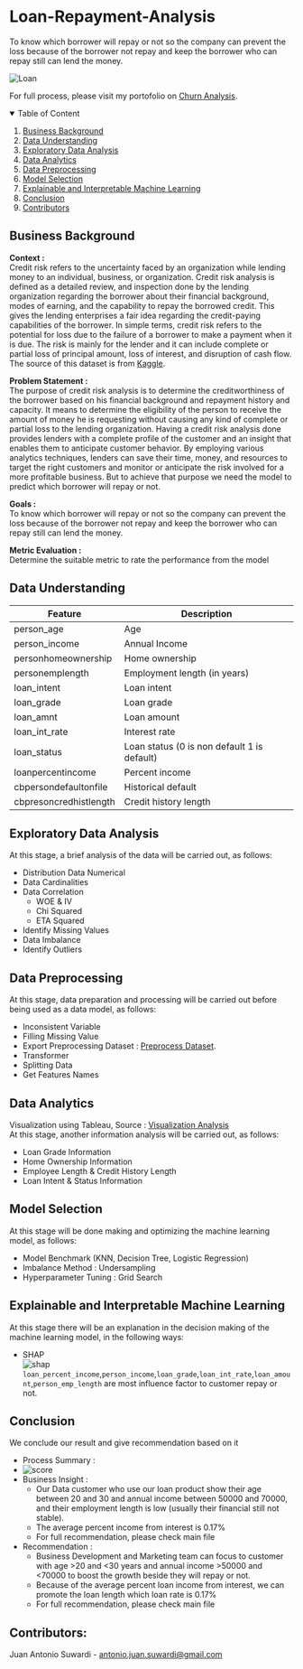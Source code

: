 # Loan-Repayment-Analysis
To know which borrower will repay or not so the company can prevent the loss because of the borrower not repay and keep the borrower who can repay still can lend the money.

![Loan](Loan.jpg)

For full process, please visit my portofolio on <a href="link nya">Churn Analysis</a>.  

<!-- TABLE OF CONTENTS -->
<details open="open">
  <summary>Table of Content</summary>
  <ol>
    <li>
      <a href="#business-background">Business Background</a>
    </li>
    <li>
      <a href="#data-understanding">Data Understanding</a>
    </li>
    <li>
      <a href="#exploratory-data-analysis">Exploratory Data Analysis</a>
    </li>
    <li><a href="#data-analytics">Data Analytics</a></li>
    <li><a href="#data-preprocessing">Data Preprocessing</a></li>
    <li><a href="#model-selection">Model Selection</a></li>
    <li><a href="#explainable-and-interpretable-machine-learning">Explainable and Interpretable Machine Learning</a></li>
    <li><a href="#conclusion">Conclusion</a></li>
    <li><a href="#contributors">Contributors</a></li>
  </ol>
</details>

## Business Background
**Context :**  
Credit risk refers to the uncertainty faced by an organization while lending money to an individual, business, or organization. Credit risk analysis is defined as a detailed review, and inspection done by the lending organization regarding the borrower about their financial background, modes of earning, and the capability to repay the borrowed credit. This gives the lending enterprises a fair idea regarding the credit-paying capabilities of the borrower. In simple terms, credit risk refers to the potential for loss due to the failure of a borrower to make a payment when it is due. The risk is mainly for the lender and it can include complete or partial loss of principal amount, loss of interest, and disruption of cash flow. The source of this dataset is from <a href="https://www.kaggle.com/laotse/credit-risk-dataset">Kaggle</a>.  

**Problem Statement :**  
The purpose of credit risk analysis is to determine the creditworthiness of the borrower based on his financial background and repayment history and capacity. It means to determine the eligibility of the person to receive the amount of money he is requesting without causing any kind of complete or partial loss to the lending organization. Having a credit risk analysis done provides lenders with a complete profile of the customer and an insight that enables them to anticipate customer behavior. By employing various analytics techniques, lenders can save their time, money, and resources to target the right customers and monitor or anticipate the risk involved for a more profitable business. But to achieve that purpose we need the model to predict which borrower will repay or not.

**Goals :**  
To know which borrower will repay or not so the company can prevent the loss because of the borrower not repay and keep the borrower who can repay still can lend the money.

**Metric Evaluation :**    
Determine the suitable metric to rate the performance from the model

## Data Understanding

| Feature      	| Description                                                                                                                                                                                                               	|
|--------------	|---------------------------------------------------------------------------------------------------------------------------------------------------------------------------------------------------------------------------	|
| person_age         	| Age                                                                                                                                                                                                           	|
| person_income      	| Annual Income                                                                                                                                                                                 	|
| personhomeownership    	| Home ownership                                                                                                                                                                               	|
| personemplength          	| Employment length (in years)|
| loan_intent        	| Loan intent                     	|
| loan_grade       	| Loan grade                                             	|
| loan_amnt   	| Loan amount	|
| loan_int_rate        	| Interest rate                      	|
| loan_status         	| Loan status (0 is non default 1 is default)             	|
|loanpercentincome   	| Percent income	|
|cbpersondefaultonfile         	| Historical default                                	|
|cbpresoncredhistlength         	| Credit history length                            |
## Exploratory Data Analysis
At this stage, a brief analysis of the data will be carried out, as follows:
* Distribution Data Numerical
* Data Cardinalities
* Data Correlation
  * WOE & IV
  * Chi Squared
  * ETA Squared 
* Identify Missing Values
* Data Imbalance
* Identify Outliers

## Data Preprocessing
At this stage, data preparation and processing will be carried out before being used as a data model, as follows:
* Inconsistent Variable
* Filling Missing Value
* Export Preprocessing Dataset : <a href="https://github.com/Juantonios1/Loan-Repayment-Analysis/blob/main/Preprocessing%20Loan%20Repayment%20Dataset.csv">Preprocess Dataset</a>.   
* Transformer
* Splitting Data
* Get Features Names

## Data Analytics
Visualization using Tableau, Source : <a href="https://public.tableau.com/app/profile/juan1691/viz/LoanRepaymentAnalysis/LoanRepaymentAnalysis?publish=yes">Visualization Analysis</a> <br> 
At this stage, another information analysis will be carried out, as follows:
* Loan Grade Information
* Home Ownership Information
* Employee Length & Credit History Length
* Loan Intent & Status Information

## Model Selection
At this stage will be done making and optimizing the machine learning model, as follows:
* Model Benchmark (KNN, Decision Tree, Logistic Regression)
* Imbalance Method : Undersampling
* Hyperparameter Tuning : Grid Search

## Explainable and Interpretable Machine Learning
At this stage there will be an explanation in the decision making of the machine learning model, in the following ways:
* SHAP <br>
![shap](shap.png)
<br>`loan_percent_income`,`person_income`,`loan_grade`,`loan_int_rate`,`loan_amount`,`person_emp_length` are most influence factor to customer repay or not.

## Conclusion 
We conclude our result and give recommendation based on it
* Process Summary : 
 * ![score](score.png)
* Business Insight :
  * Our Data customer who use our loan product show their age between 20 and 30 and annual income between 50000 and 70000, and their employment length is low (usually their financial still not stable).
  * The average percent income from interest is 0.17%
  * For full recommendation, please check main file
* Recommendation : 
  * Business Development and Marketing team can focus to customer with age >20 and <30 years and annual income >50000 and <70000 to boost the growth beside they will repay or not.
  * Because of the average percent loan income from interest, we can promote the loan length which loan rate is 0.17%
  * For full recommendation, please check main file

## Contributors:
Juan Antonio Suwardi - antonio.juan.suwardi@gmail.com  
